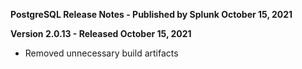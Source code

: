 **PostgreSQL Release Notes - Published by Splunk October 15, 2021**


**Version 2.0.13 - Released October 15, 2021**

* Removed unnecessary build artifacts
